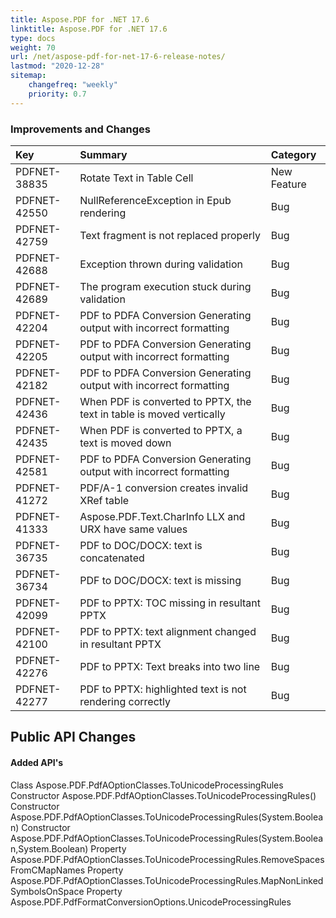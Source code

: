 ```yaml
---
title: Aspose.PDF for .NET 17.6
linktitle: Aspose.PDF for .NET 17.6
type: docs
weight: 70
url: /net/aspose-pdf-for-net-17-6-release-notes/
lastmod: "2020-12-28"
sitemap:
    changefreq: "weekly"
    priority: 0.7
---
```


### **Improvements and Changes**

|**Key**|**Summary**|**Category**|
| :- | :- | :- |
|PDFNET-38835|Rotate Text in Table Cell|New Feature|
|PDFNET-42550|NullReferenceException in Epub rendering|Bug|
|PDFNET-42759|Text fragment is not replaced properly|Bug|
|PDFNET-42688|Exception thrown during validation|Bug|
|PDFNET-42689|The program execution stuck during validation|Bug|
|PDFNET-42204|PDF to PDFA Conversion Generating output with incorrect formatting|Bug|
|PDFNET-42205|PDF to PDFA Conversion Generating output with incorrect formatting|Bug|
|PDFNET-42182|PDF to PDFA Conversion Generating output with incorrect formatting|Bug|
|PDFNET-42436|When PDF is converted to PPTX, the text in table is moved vertically|Bug|
|PDFNET-42435|When PDF is converted to PPTX, a text is moved down|Bug|
|PDFNET-42581|PDF to PDFA Conversion Generating output with incorrect formatting|Bug|
|PDFNET-41272|PDF/A-1 conversion creates invalid XRef table|Bug|
|PDFNET-41333|Aspose.PDF.Text.CharInfo LLX and URX have same values|Bug|
|PDFNET-36735|PDF to DOC/DOCX: text is concatenated|Bug|
|PDFNET-36734|PDF to DOC/DOCX: text is missing|Bug|
|PDFNET-42099|PDF to PPTX: TOC missing in resultant PPTX|Bug|
|PDFNET-42100|PDF to PPTX: text alignment changed in resultant PPTX|Bug|
|PDFNET-42276|PDF to PPTX: Text breaks into two line|Bug|
|PDFNET-42277|PDF to PPTX: highlighted text is not rendering correctly|Bug|
## **Public API Changes**
#### **Added API's**
Class Aspose.PDF.PdfAOptionClasses.ToUnicodeProcessingRules
Constructor Aspose.PDF.PdfAOptionClasses.ToUnicodeProcessingRules()
Constructor Aspose.PDF.PdfAOptionClasses.ToUnicodeProcessingRules(System.Boolean)
Constructor Aspose.PDF.PdfAOptionClasses.ToUnicodeProcessingRules(System.Boolean,System.Boolean)
Property Aspose.PDF.PdfAOptionClasses.ToUnicodeProcessingRules.RemoveSpacesFromCMapNames
Property Aspose.PDF.PdfAOptionClasses.ToUnicodeProcessingRules.MapNonLinkedSymbolsOnSpace
Property Aspose.PDF.PdfFormatConversionOptions.UnicodeProcessingRules
